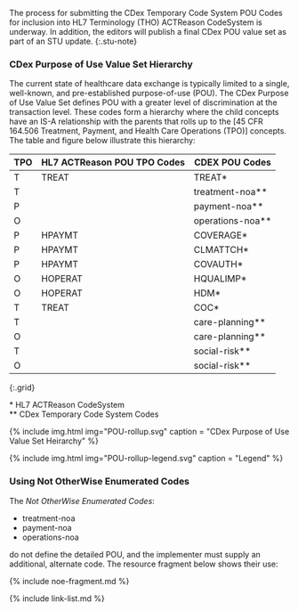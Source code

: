 <!-- ValueSet-cdex-POU-intro.md -->
<!-- ValueSet-cdex-POU.html#cdex-purpose-of-use-value-set-hierarchy -->

The process for submitting the CDex Temporary Code System POU Codes for inclusion into HL7 Terminology (THO) ACTReason CodeSystem is underway. In addition, the editors will publish a final CDex POU value set as part of an STU update.
{:.stu-note}

### CDex Purpose of Use Value Set Hierarchy

The current state of healthcare data exchange is typically limited to a single, well-known, and pre-established purpose-of-use (POU). The CDex Purpose of Use Value Set defines POU with a greater level of discrimination at the transaction level. These codes form a hierarchy where the child concepts have an IS-A relationship with the parents that rolls up to the [45 CFR 164.506 Treatment, Payment, and Health Care Operations (TPO)] concepts. The table and figure below illustrate this hierarchy:

|TPO|HL7 ACTReason POU TPO Codes|CDEX POU Codes|
|---|---|---|
|T|TREAT|TREAT*|
|T||treatment-noa**|
|P||payment-noa**|
|O||operations-noa**|
|P|HPAYMT|COVERAGE*|
|P|HPAYMT|CLMATTCH*|
|P|HPAYMT|COVAUTH*|
|O|HOPERAT|HQUALIMP*|
|O|HOPERAT|HDM*|
|T|TREAT|COC*|
|T||care-planning**|
|O||care-planning**|
|T||social-risk**|
|O||social-risk**|
{:.grid}

\* HL7 ACTReason CodeSystem  
\*\* CDex Temporary Code System Codes

{% include img.html img="POU-rollup.svg" caption = "CDex Purpose of Use Value Set Heirarchy" %}

{% include img.html img="POU-rollup-legend.svg" caption = "Legend" %}

### Using Not OtherWise Enumerated Codes

The *Not OtherWise Enumerated Codes*:
 - treatment-noa
 - payment-noa
 - operations-noa

do not define the detailed POU, and the implementer must supply an additional, alternate code. The resource fragment below shows their use:

{% include noe-fragment.md %}

{% include link-list.md %}